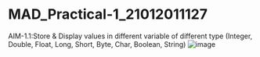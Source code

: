 # MAD_Practical-1_21012011127
AIM-1.1:Store & Display values in different variable of different type (Integer, Double, Float, Long, Short, Byte, Char, Boolean, String)
![image](https://github.com/P-21710/MAD_Practical-1_21012011127/assets/98374171/93dc21d1-4978-4d7d-8240-885d792a749d)
